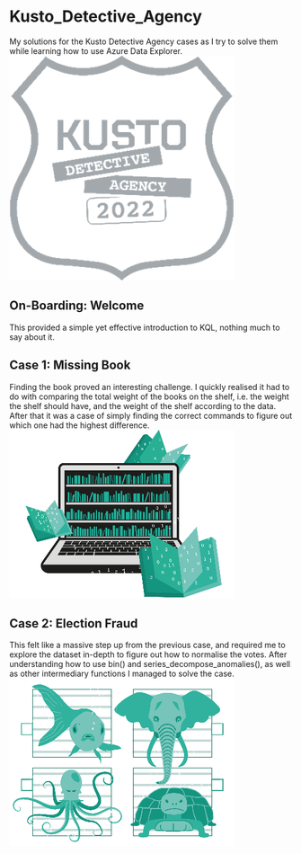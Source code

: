 # Kusto_Detective_Agency
My solutions for the Kusto Detective Agency cases as I try to solve them while learning how to use Azure Data Explorer.
![Kusto Detective Agency Logo](/img/kusto.png "Kusto Detective Agency Log")

## On-Boarding: Welcome
This provided a simple yet effective introduction to KQL, nothing much to say about it.

## Case 1: Missing Book
Finding the book proved an interesting challenge. I quickly realised it had to do with comparing the total weight of the books on the shelf, i.e. the weight the shelf should have, and the weight of the shelf according to the data. After that it was a case of simply finding the correct commands to figure out which one had the highest difference.
![Case 1 Picture](/img/case1.png "Case 1 Picture")

## Case 2: Election Fraud
This felt like a massive step up from the previous case, and required me to explore the dataset in-depth to figure out how to normalise the votes. After understanding how to use bin() and series_decompose_anomalies(), as well as other intermediary functions I managed to solve the case. 
![Case 2 Picture](/img/case2.png "Case 2 Picture")
